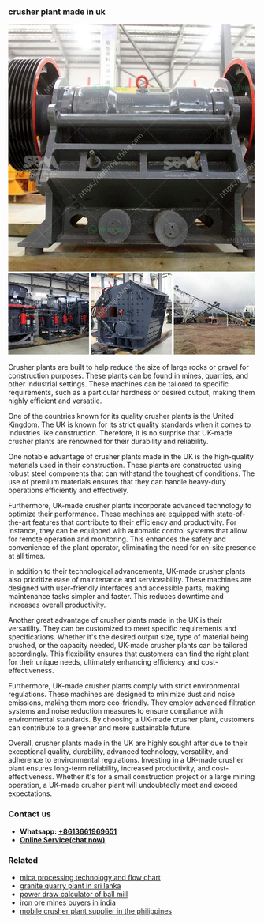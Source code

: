 <h3>crusher plant made in uk</h3><img src='1708332738.jpg' alt=''><p>Crusher plants are built to help reduce the size of large rocks or gravel for construction purposes. These plants can be found in mines, quarries, and other industrial settings. These machines can be tailored to specific requirements, such as a particular hardness or desired output, making them highly efficient and versatile.</p><p>One of the countries known for its quality crusher plants is the United Kingdom. The UK is known for its strict quality standards when it comes to industries like construction. Therefore, it is no surprise that UK-made crusher plants are renowned for their durability and reliability.</p><p>One notable advantage of crusher plants made in the UK is the high-quality materials used in their construction. These plants are constructed using robust steel components that can withstand the toughest of conditions. The use of premium materials ensures that they can handle heavy-duty operations efficiently and effectively.</p><p>Furthermore, UK-made crusher plants incorporate advanced technology to optimize their performance. These machines are equipped with state-of-the-art features that contribute to their efficiency and productivity. For instance, they can be equipped with automatic control systems that allow for remote operation and monitoring. This enhances the safety and convenience of the plant operator, eliminating the need for on-site presence at all times.</p><p>In addition to their technological advancements, UK-made crusher plants also prioritize ease of maintenance and serviceability. These machines are designed with user-friendly interfaces and accessible parts, making maintenance tasks simpler and faster. This reduces downtime and increases overall productivity.</p><p>Another great advantage of crusher plants made in the UK is their versatility. They can be customized to meet specific requirements and specifications. Whether it's the desired output size, type of material being crushed, or the capacity needed, UK-made crusher plants can be tailored accordingly. This flexibility ensures that customers can find the right plant for their unique needs, ultimately enhancing efficiency and cost-effectiveness.</p><p>Furthermore, UK-made crusher plants comply with strict environmental regulations. These machines are designed to minimize dust and noise emissions, making them more eco-friendly. They employ advanced filtration systems and noise reduction measures to ensure compliance with environmental standards. By choosing a UK-made crusher plant, customers can contribute to a greener and more sustainable future.</p><p>Overall, crusher plants made in the UK are highly sought after due to their exceptional quality, durability, advanced technology, versatility, and adherence to environmental regulations. Investing in a UK-made crusher plant ensures long-term reliability, increased productivity, and cost-effectiveness. Whether it's for a small construction project or a large mining operation, a UK-made crusher plant will undoubtedly meet and exceed expectations.</p><h3>Contact us</h3><ul><li><strong>Whatsapp:&nbsp;<a href="https://wa.me/8613661969651">+8613661969651</a></strong></li><li><a href="https://swt.shibang-china.com/?git&amp;zhl&amp;crusher plant made in uk"><strong>Online Service(chat now)</strong></a></li></ul><h3>Related</h3><ul><li><a href='mica processing technology and flow chart.md'>mica processing technology and flow chart</a></li><li><a href='granite quarry plant in sri lanka.md'>granite quarry plant in sri lanka</a></li><li><a href='power draw calculator of ball mill.md'>power draw calculator of ball mill</a></li><li><a href='iron ore mines buyers in india.md'>iron ore mines buyers in india</a></li><li><a href='mobile crusher plant supplier in the philippines.md'>mobile crusher plant supplier in the philippines</a></li></ul>